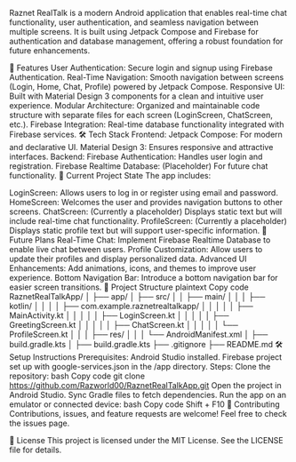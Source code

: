 
Raznet RealTalk is a modern Android application that enables real-time chat functionality, user authentication, and seamless navigation between multiple screens. It is built using Jetpack Compose and Firebase for authentication and database management, offering a robust foundation for future enhancements.

📱 Features
User Authentication: Secure login and signup using Firebase Authentication.
Real-Time Navigation: Smooth navigation between screens (Login, Home, Chat, Profile) powered by Jetpack Compose.
Responsive UI: Built with Material Design 3 components for a clean and intuitive user experience.
Modular Architecture: Organized and maintainable code structure with separate files for each screen (LoginScreen, ChatScreen, etc.).
Firebase Integration: Real-time database functionality integrated with Firebase services.
🛠️ Tech Stack
Frontend:
Jetpack Compose: For modern and declarative UI.
Material Design 3: Ensures responsive and attractive interfaces.
Backend:
Firebase Authentication: Handles user login and registration.
Firebase Realtime Database: (Placeholder) For future chat functionality.
🔨 Current Project State
The app includes:

LoginScreen:
Allows users to log in or register using email and password.
HomeScreen:
Welcomes the user and provides navigation buttons to other screens.
ChatScreen:
(Currently a placeholder) Displays static text but will include real-time chat functionality.
ProfileScreen:
(Currently a placeholder) Displays static profile text but will support user-specific information.
🚀 Future Plans
Real-Time Chat:
Implement Firebase Realtime Database to enable live chat between users.
Profile Customization:
Allow users to update their profiles and display personalized data.
Advanced UI Enhancements:
Add animations, icons, and themes to improve user experience.
Bottom Navigation Bar:
Introduce a bottom navigation bar for easier screen transitions.
📂 Project Structure
plaintext
Copy code
RaznetRealTalkApp/
│
├── app/
│   ├── src/
│   │   ├── main/
│   │   │   ├── kotlin/
│   │   │   │   ├── com.example.raznetrealtalkapp/
│   │   │   │   │   ├── MainActivity.kt
│   │   │   │   │   ├── LoginScreen.kt
│   │   │   │   │   ├── GreetingScreen.kt
│   │   │   │   │   ├── ChatScreen.kt
│   │   │   │   │   └── ProfileScreen.kt
│   │   │   ├── res/
│   │   │   └── AndroidManifest.xml
│   ├── build.gradle.kts
│
├── build.gradle.kts
├── .gitignore
├── README.md
🛠️ Setup Instructions
Prerequisites:
Android Studio installed.
Firebase project set up with google-services.json in the /app directory.
Steps:
Clone the repository:
bash
Copy code
git clone https://github.com/Razworld00/RaznetRealTalkApp.git
Open the project in Android Studio.
Sync Gradle files to fetch dependencies.
Run the app on an emulator or connected device:
bash
Copy code
Shift + F10
🤝 Contributing
Contributions, issues, and feature requests are welcome!
Feel free to check the issues page.

📜 License
This project is licensed under the MIT License. See the LICENSE file for details.
